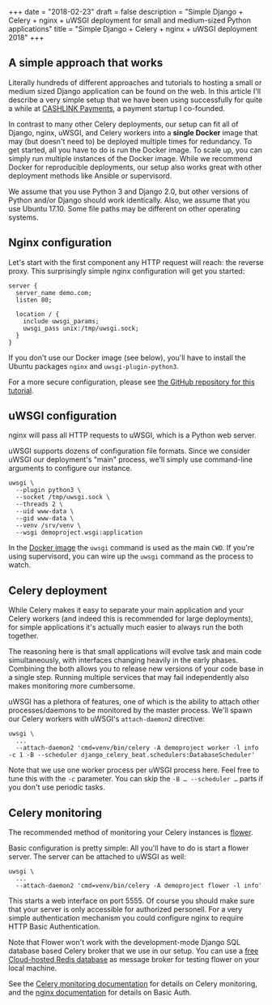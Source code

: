 +++
date = "2018-02-23"
draft = false
description = "Simple Django + Celery + nginx + uWSGI deployment for small and medium-sized Python applications"
title = "Simple Django + Celery + nginx + uWSGI deployment 2018"
+++

## A simple approach that works

Literally hundreds of different approaches and tutorials to hosting a small or medium sized Django application can be found on the web. In this article I'll describe a very simple setup that we have been using successfully for quite a while at [CASHLINK Payments](https://cashlink.io), a payment startup I co-founded.

In contrast to many other Celery deployments, our setup can fit all of Django, nginx, uWSGI, and Celery workers into a **single Docker** image that may (but doesn't need to) be deployed multiple times for redundancy. To get started, all you have to do is run the Docker image. To scale up, you can simply run multiple instances of the Docker image. While we recommend Docker for reproducible deployments, our setup also works great with  other deployment methods like Ansible or supervisord.

We assume that you use Python 3 and Django 2.0, but other versions of Python and/or Django should work identically. Also, we assume that you use Ubuntu 17.10. Some file paths may be different on other operating systems.

## Nginx configuration

Let's start with the first component any HTTP request will reach: the reverse proxy. This surprisingly simple nginx configuration will get you started:

```nginx
server {
  server_name demo.com;
  listen 80;

  location / {
    include uwsgi_params;
    uwsgi_pass unix:/tmp/uwsgi.sock;
  }
}
```

If you don't use our Docker image (see below), you'll have to install the Ubuntu packages `nginx` and `uwsgi-plugin-python3`.

For a more secure configuration, please see [the GitHub repository for this tutorial](https://github.com/jonashaag/django-deployment).

## uWSGI configuration

nginx will pass all HTTP requests to uWSGI, which is a Python web server.

uWSGI supports dozens of configuration file formats. Since we consider uWSGI our deployment's "main" process, we'll simply use command-line arguments to configure our instance.

```
uwsgi \
  --plugin python3 \
  --socket /tmp/uwsgi.sock \
  --threads 2 \
  --uid www-data \
  --gid www-data \
  --venv /srv/venv \
  --wsgi demoproject.wsgi:application
```

In the [Docker image](https://github.com/jonashaag/django-deployment/) the `uwsgi` command is used as the main `CWD`. If you're using supervisord, you can wire up the `uwsgi` command as the process to watch.

## Celery deployment

While Celery makes it easy to separate your main application and your Celery workers (and indeed this is recommended for large deployments), for simple applications it's actually much easier to always run the both together.

The reasoning here is that small applications will evolve task and main code simultaneously, with interfaces changing heavily in the early phases. Combining the both allows you to release new versions of your code base in a single step. Running multiple services that may fail independently also makes monitoring more cumbersome.

uWSGI has a plethora of features, one of which is the ability to attach other processes/daemons to be monitored by the master process. We'll spawn our Celery workers with uWSGI's `attach-daemon2` directive:

```
uwsgi \
  ...
  --attach-daemon2 'cmd=venv/bin/celery -A demoproject worker -l info -c 1 -B --scheduler django_celery_beat.schedulers:DatabaseScheduler'
```

Note that we use one worker process per uWSGI process here. Feel free to tune this with the `-c` parameter. You can skip the `-B … --scheduler …` parts if you don't use periodic tasks. 

## Celery monitoring

The recommended method of monitoring your Celery instances is [flower](flower.readthedocs.io).

Basic configuration is pretty simple: All you'll have to do is start a flower server. The server can be attached to uWSGI as well:

```
uwsgi \
  ...
  --attach-daemon2 'cmd=venv/bin/celery -A demoproject flower -l info'
```

This starts a web interface on port 5555. Of course you should make sure that your server is only accessible for authorized personell. For a very simple authentication mechanism you could configure nginx to require HTTP Basic Authentication.

Note that Flower won't work with the development-mode Django SQL database based Celery broker that we use in our setup. You can use a [free Cloud-hosted Redis database](https://redislabs.com/) as message broker for testing flower on your local machine.

See the [Celery monitoring documentation](http://docs.celeryproject.org/en/latest/userguide/monitoring.html#flower-real-time-celery-web-monitor) for details on Celery monitoring, and the [nginx documentation](http://nginx.org/en/docs/) for details on Basic Auth.
